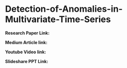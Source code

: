 # Detection-of-Anomalies-in-Multivariate-Time-Series

**Research Paper Link:**


**Medium Article link:**


**Youtube Video link:**


**Slideshare PPT Link:**
